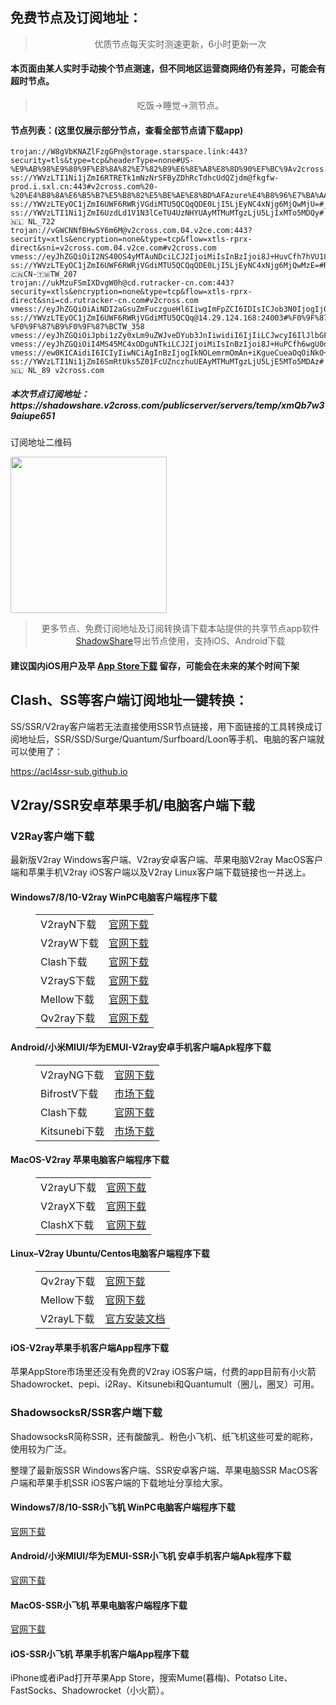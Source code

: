 
<h2>免费节点及订阅地址：</h2>
<blockquote>
<p style="text-align: center;">优质节点每天实时测速更新，6小时更新一次</p>
</blockquote>
<h4>本页面由某人实时手动挨个节点测速，但不同地区运营商网络仍有差异，可能会有超时节点。</h4>
<blockquote>
<p style="text-align: center;">吃饭->睡觉->测节点。</p>
</blockquote>
<h4>节点列表：(这里仅展示部分节点，查看全部节点请下载app)</h4>

```vmess://ew0KICAidiI6ICIyIiwNCiAgInBzIjogIlVBLemrmOmAn+iKgueCueaOqOiNkO+8mnYyY3Jvc3MuY29tIiwNCiAgImFkZCI6ICI0MjJ3a2wuZmFuczgueHl6IiwNCiAgInBvcnQiOiAiNDQzIiwNCiAgImlkIjogIjdmNGZmMmUxLWMwOGYtMzViZC1hZmU3LTRhNmEzODY5MDdhYSIsDQogICJhaWQiOiAiMiIsDQogICJzY3kiOiAiYXV0byIsDQogICJuZXQiOiAid3MiLA0KICAidHlwZSI6ICJub25lIiwNCiAgImhvc3QiOiAiNDIyd2tsLmZhbnM4Lnh5eiIsDQogICJwYXRoIjogIi9yYXkiLA0KICAidGxzIjogInRscyIsDQogICJzbmkiOiAiIiwNCiAgImFscG4iOiAiIg0KfQ==
trojan://W8gVbKNAZlFzgGPn@storage.starspace.link:443?security=tls&type=tcp&headerType=none#US-%E9%AB%98%E9%80%9F%E8%8A%82%E7%82%B9%E6%8E%A8%E8%8D%90%EF%BC%9Av2cross.com
ss://YWVzLTI1Ni1jZmI6RTRETk1mNzNrSFByZDhRcTdhcUdQZjdm@fkgfw-prod.i.sxl.cn:443#v2cross.com%20-%20%E4%B8%8A%E6%B5%B7%E5%B8%82%E5%BE%AE%E8%BD%AFAzure%E4%B8%96%E7%BA%AA%E4%BA%92%E8%81%94%E4%B8%8A%E6%B5%B7%E6%95%B0%E6%8D%AE%E4%B8%AD%E5%BF%83BGP%E8%8A%82%E7%82%B9%2021
ss://YWVzLTEyOC1jZmI6UWF6RWRjVGdiMTU5QCQqQDE0LjI5LjEyNC4xNjg6MjQwMjU=#_270
ss://YWVzLTI1Ni1jZmI6UzdLd1V1N3lCeTU4UzNHYUAyMTMuMTgzLjU5LjIxMTo5MDQy#🇳🇱 NL_722
trojan://vGWCNNfBHwSY6m6M@v2cross.com.04.v2ce.com:443?security=xtls&encryption=none&type=tcp&flow=xtls-rprx-direct&sni=v2cross.com.04.v2ce.com#v2cross.com
vmess://eyJhZGQiOiI2NS40OS4yMTAuNDciLCJ2IjoiMiIsInBzIjoi8J+HuvCfh7hVU18yOTgzIiwicG9ydCI6MTA4OTUsImlkIjoiNTFhNjY0ODctZTY1ZS00N2NiLThjNmQtNjA1NGJiMjlhNWY3IiwiYWlkIjoiMCIsIm5ldCI6InRjcCIsInR5cGUiOiIiLCJob3N0IjoiIiwicGF0aCI6Ii8iLCJ0bHMiOiIifQ==
ss://YWVzLTEyOC1jZmI6UWF6RWRjVGdiMTU5QCQqQDE0LjI5LjEyNC4xNjg6MjQwMzE=#Relay_🇨🇳CN-🇹🇼TW_207
trojan://ukMzuFSmIXDvgW0h@cd.rutracker-cn.com:443?security=xtls&encryption=none&type=tcp&flow=xtls-rprx-direct&sni=cd.rutracker-cn.com#v2cross.com
vmess://eyJhZGQiOiAiNDI2aGsuZmFuczgueHl6IiwgImFpZCI6IDIsICJob3N0IjogIjQyNmhrLmZhbnM4Lnh5eiIsICJpZCI6ICI3ZjRmZjJlMS1jMDhmLTM1YmQtYWZlNy00YTZhMzg2OTA3YWEiLCAibmV0IjogIndzIiwgInBhdGgiOiAiL3JheSIsICJwb3J0IjogODAsICJwcyI6ICJ2MmNyb3NzLmNvbSAtIFx1NTJhMFx1NjJmZlx1NTkyNyAgMTIiLCAidGxzIjogInRscyIsICJ0eXBlIjogImF1dG8iLCAic2tpcC1jZXJ0LXZlcmlmeSI6IHRydWUsICJzbmkiOiAiIn0=
ss://YWVzLTEyOC1jZmI6UWF6RWRjVGdiMTU5QCQq@14.29.124.168:24003#%F0%9F%87%A8%F0%9F%87%B3%20%E3%80%90tg%40freevpn8%E3%80%91_%F0%9F%87%A8%F0%9F%87%B3CN-%F0%9F%87%B9%F0%9F%87%BCTW_358
vmess://eyJhZGQiOiJpbi1zZy0xLm9uZWJveDYub3JnIiwidiI6IjIiLCJwcyI6IlJlbGF5X/Cfh6jwn4ezQ04t8J+HrfCfh7BIS18yNzAiLCJwb3J0IjozODcwMSwiaWQiOiI3OTM4NjY4NS0xNmRhLTMyN2MtOWUxNC1hYTZkNzAyZDg2YmMiLCJhaWQiOiIxIiwibmV0Ijoid3MiLCJ0eXBlIjoiIiwiaG9zdCI6Ind3dy5pdnBucHJvLm5ldCIsInBhdGgiOiIvaGxzL2NjdHY1cGhkLm0zdTgiLCJ0bHMiOiIifQ==
vmess://eyJhZGQiOiI4MS45MC4xODguNTkiLCJ2IjoiMiIsInBzIjoi8J+HuPCfh6wgU0dfNzU3IiwicG9ydCI6NDE2NTcsImlkIjoiOTMwYTQyNWUtMmZjOC00OTMwLTg3MzUtMTQxZjZiMjM3NzU1IiwiYWlkIjoiNjQiLCJuZXQiOiJ0Y3AiLCJ0eXBlIjoiIiwiaG9zdCI6IiIsInBhdGgiOiIvIiwidGxzIjoiIn0=
vmess://ew0KICAidiI6ICIyIiwNCiAgInBzIjogIkNOLemrmOmAn+iKgueCueaOqOiNkO+8mnYyY3Jvc3MuY29tIiwNCiAgImFkZCI6ICJiZ3B2Mi5rdHlqc3EuY29tIiwNCiAgInBvcnQiOiAiMTIyMjkiLA0KICAiaWQiOiAiOWVhNzBkNTctOWNiNi0zYmQwLWFlNDEtNTYwMWU1MTZkY2M2IiwNCiAgImFpZCI6ICIwIiwNCiAgInNjeSI6ICJhdXRvIiwNCiAgIm5ldCI6ICJ0Y3AiLA0KICAidHlwZSI6ICJub25lIiwNCiAgImhvc3QiOiAiIiwNCiAgInBhdGgiOiAiIiwNCiAgInRscyI6ICIiLA0KICAic25pIjogIiIsDQogICJhbHBuIjogIiINCn0=
ss://YWVzLTI1Ni1jZmI6SmRtUks5Z01FcUZnczhuUEAyMTMuMTgzLjU5LjE5MTo5MDAz#🇳🇱 NL_89 v2cross.com
```
<h5>本次节点订阅地址：https://shadowshare.v2cross.com/publicserver/servers/temp/xmQb7w39aiupe651</h5>
<p>订阅地址二维码</p>
<img src='http://shadowshare.v2cross.com/qrcode.png' width=250 height=250>
<blockquote style='text-align: center;'>更多节点、免费订阅地址及订阅转换请下载本站提供的共享节点app软件<a href='https://shadowshare.v2cross.com'>ShadowShare</a>导出节点使用，支持iOS、Android下载</blockquote>
<h4>建议国内iOS用户及早 <a href='https://apps.apple.com/cn/app/shadowshare/id1612647259'>App Store下载</a> 留存，可能会在未来的某个时间下架</h4>

<div class="nv-content-wrap entry-content">
<h2>Clash、SS等客户端订阅地址一键转换：</h2>
<p>SS/SSR/V2ray客户端若无法直接使用SSR节点链接，用下面链接的工具转换成订阅地址后，SSR/SSD/Surge/Quantum/Surfboard/Loon等手机、电脑的客户端就可以使用了：</p>
<p><a href="https://acl4ssr-sub.github.io" target="_blank" rel="noreferrer noopener nofollow">https://acl4ssr-sub.github.io</a></p>
<h2>V2ray/SSR安卓苹果手机/电脑客户端下载</h2>
<h3>V2Ray客户端下载</h3>
<p>最新版V2ray Windows客户端、V2ray安卓客户端、苹果电脑V2ray MacOS客户端和苹果手机V2ray iOS客户端以及V2ray Linux客户端下载链接也一并送上。</p>
<h4>Windows7/8/10-<strong>V2ray WinPC电脑客户端</strong>程序下载</h4>
<figure class="wp-block-table alignwide is-style-stripes"><table><tbody><tr><td>V2rayN下载</td><td><a href="https://github.com/2dust/v2rayN/releases" target="_blank" rel="noreferrer noopener">官网下载</a></td></tr><tr><td>V2rayW下载</td><td><a href="https://github.com/Cenmrev/V2RayW/releases" target="_blank" rel="noreferrer noopener">官网下载</a></td></tr><tr><td>Clash下载</td><td><a href="https://github.com/Fndroid/clash_for_windows_pkg/releases" target="_blank" rel="noreferrer noopener">官网下载</a></td></tr><tr><td>V2rayS下载</td><td><a href="https://github.com/Shinlor/V2RayS/releases" target="_blank" rel="noreferrer noopener">官网下载</a></td></tr><tr><td>Mellow下载</td><td><a href="https://github.com/mellow-io/mellow/releases" target="_blank" rel="noreferrer noopener">官网下载</a></td></tr><tr><td>Qv2ray下载</td><td><a href="https://github.com/Qv2ray/Qv2ray" target="_blank" rel="noreferrer noopener">官网下载</a></td></tr></tbody></table></figure>
<h4><strong>Android/小米MIUI/华为EMUI-V2ray安卓手机客户端</strong>Apk程序下载</h4>
<figure class="wp-block-table alignwide is-style-stripes"><table><tbody><tr><td>V2rayNG下载</td><td><a href="https://github.com/2dust/v2rayNG/releases" target="_blank" rel="noreferrer noopener">官网下载</a></td></tr><tr><td>BifrostV下载</td><td><a rel="noreferrer noopener" href="https://www.appsapk.com/downloading/latest/com.github.dawndiy.bifrostv-0.6.8.apk" target="_blank">市场下载</a></td></tr><tr><td>Clash下载</td><td><a href="https://github.com/Kr328/ClashForAndroid/releases" target="_blank" rel="noreferrer noopener">官网下载</a></td></tr><tr><td>Kitsunebi下载</td><td><a rel="noreferrer noopener" href="https://apkpure.com/kitsunebi/fun.kitsunebi.kitsunebi4android" target="_blank">市场下载</a></td></tr></tbody></table></figure>
<h4><strong>MacOS-V2ray <strong>苹果电脑</strong>客户端</strong>程序下载</h4>
<figure class="wp-block-table alignwide is-style-stripes"><table><tbody><tr><td>V2rayU下载</td><td><a href="https://github.com/yanue/V2rayU/releases" target="_blank" rel="noreferrer noopener">官网下载</a></td></tr><tr><td>V2rayX下载</td><td><a href="https://github.com/Cenmrev/V2RayX/releases" target="_blank" rel="noreferrer noopener">官网下载</a></td></tr><tr><td>ClashX下载</td><td><a href="https://github.com/yichengchen/clashX/releases" target="_blank" rel="noreferrer noopener">官网下载</a></td></tr></tbody></table></figure>
<h4><strong>Linux</strong>–<strong>V2ray Ubuntu/Centos电脑客户端</strong>程序下载</h4>
<figure class="wp-block-table alignwide is-style-stripes"><table><tbody><tr><td>Qv2ray下载</td><td><a href="https://github.com/Qv2ray/Qv2ray" target="_blank" rel="noreferrer noopener">官网下载</a></td></tr><tr><td>Mellow下载</td><td><a href="https://github.com/mellow-io/mellow/releases" target="_blank" rel="noreferrer noopener">官网下载</a></td></tr><tr><td>V2rayL下载</td><td><a rel="noreferrer noopener" href="https://github.com/jiangxufeng/v2rayL" target="_blank">官方安装文档</a></td></tr></tbody></table></figure>
<h4>iOS-<strong>V2ray苹果<strong>手机客户端</strong>App程序</strong>下载</h4>
<p>苹果AppStore市场里还没有免费的V2ray iOS客户端，付费的app目前有小火箭Shadowrocket、pepi、i2Ray、Kitsunebi和Quantumult（圈儿，圈叉）可用。</p>
<h3>ShadowsocksR/SSR客户端下载</h3>
<p>ShadowsocksR简称SSR，还有酸酸乳、粉色小飞机、纸飞机这些可爱的昵称，使用较为广泛。</p>
<p>整理了最新版SSR Windows客户端、SSR安卓客户端、苹果电脑SSR MacOS客户端和苹果手机SSR iOS客户端的下载地址分享给大家。</p>
<h4><strong>Windows7/8/10-<strong>SSR小飞机 WinPC电脑客户端</strong>程序下载</strong></h4>
<p><a rel="noreferrer noopener" href="https://github.com/shadowsocksrr/shadowsocksr-csharp/releases" target="_blank">官网下载</a></p>
<h4><strong><strong>Android/小米MIUI/华为EMUI-SSR小飞机 安卓手机客户端</strong>Apk程序下载</strong></h4>
<p><a rel="noreferrer noopener" href="https://github.com/shadowsocksrr/shadowsocksr-android/releases" target="_blank">官网下载</a></p>
<h4><strong><strong>MacOS-SSR小飞机 苹果电脑客户端</strong>程序下载</strong></h4>
<p><a href="https://github.com/qinyuhang/ShadowsocksX-NG-R/releases" target="_blank" rel="noreferrer noopener">官网下载</a></p>
<h4><strong>iOS-<strong>SSR小飞机 苹果手机客户端App程序</strong></strong>下载</h4>
<p>iPhone或者iPad打开苹果App Store，搜索Mume(暮梅)、Potatso Lite、FastSocks、Shadowrocket（小火箭）。</p>
